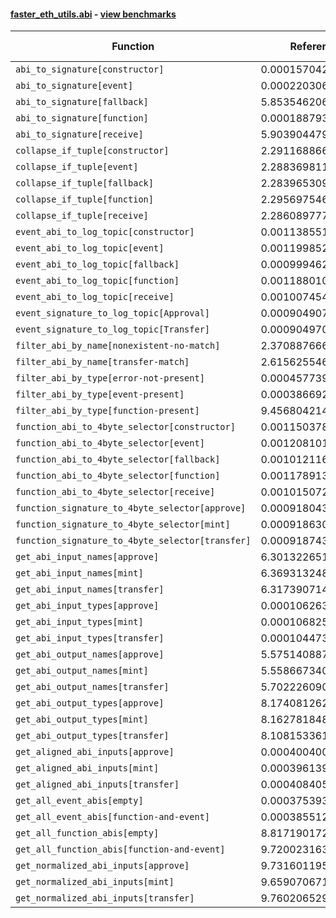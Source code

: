 #### [faster_eth_utils.abi](https://github.com/BobTheBuidler/faster-eth-utils/blob/master/faster_eth_utils/abi.py) - [view benchmarks](https://github.com/BobTheBuidler/faster-eth-utils/blob/master/benchmarks/test_abi_benchmarks.py)

| Function | Reference Mean | Faster Mean | % Change | Speedup (%) | x Faster | Faster |
|----------|---------------|-------------|----------|-------------|----------|--------|
| `abi_to_signature[constructor]` | 0.00015704275603349734 | 8.563627177784166e-05 | 45.47% | 83.38% | 1.83x | ✅ |
| `abi_to_signature[event]` | 0.0002203066853638771 | 9.71968333164005e-05 | 55.88% | 126.66% | 2.27x | ✅ |
| `abi_to_signature[fallback]` | 5.853546206904323e-05 | 5.316555671739089e-05 | 9.17% | 10.10% | 1.10x | ✅ |
| `abi_to_signature[function]` | 0.00018879344940475503 | 9.287624033416527e-05 | 50.81% | 103.27% | 2.03x | ✅ |
| `abi_to_signature[receive]` | 5.9039044790466585e-05 | 5.193902701359485e-05 | 12.03% | 13.67% | 1.14x | ✅ |
| `collapse_if_tuple[constructor]` | 2.2911688667113635e-05 | 5.5578956285197636e-06 | 75.74% | 312.24% | 4.12x | ✅ |
| `collapse_if_tuple[event]` | 2.288369811919668e-05 | 5.54785307690883e-06 | 75.76% | 312.48% | 4.12x | ✅ |
| `collapse_if_tuple[fallback]` | 2.2839653092805628e-05 | 5.500694573070704e-06 | 75.92% | 315.21% | 4.15x | ✅ |
| `collapse_if_tuple[function]` | 2.2956975467527752e-05 | 5.5643530023535185e-06 | 75.76% | 312.57% | 4.13x | ✅ |
| `collapse_if_tuple[receive]` | 2.286089777142455e-05 | 5.552726360359081e-06 | 75.71% | 311.71% | 4.12x | ✅ |
| `event_abi_to_log_topic[constructor]` | 0.0011385514915461348 | 0.0008152063855627314 | 28.40% | 39.66% | 1.40x | ✅ |
| `event_abi_to_log_topic[event]` | 0.0011998524584376905 | 0.0008363072520105807 | 30.30% | 43.47% | 1.43x | ✅ |
| `event_abi_to_log_topic[fallback]` | 0.0009994626738423795 | 0.0007733227671347254 | 22.63% | 29.24% | 1.29x | ✅ |
| `event_abi_to_log_topic[function]` | 0.001188010679747486 | 0.000838650818996601 | 29.41% | 41.66% | 1.42x | ✅ |
| `event_abi_to_log_topic[receive]` | 0.0010074549587291888 | 0.000785108567769035 | 22.07% | 28.32% | 1.28x | ✅ |
| `event_signature_to_log_topic[Approval]` | 0.000904907057581488 | 0.0007028593706237963 | 22.33% | 28.75% | 1.29x | ✅ |
| `event_signature_to_log_topic[Transfer]` | 0.0009049707567309785 | 0.0007029925566317736 | 22.32% | 28.73% | 1.29x | ✅ |
| `filter_abi_by_name[nonexistent-no-match]` | 2.3708876667086405e-05 | 1.8519707066723337e-05 | 21.89% | 28.02% | 1.28x | ✅ |
| `filter_abi_by_name[transfer-match]` | 2.615625546397569e-05 | 2.1350217416877224e-05 | 18.37% | 22.51% | 1.23x | ✅ |
| `filter_abi_by_type[error-not-present]` | 0.0004577397736644742 | 1.653984287483906e-05 | 96.39% | 2667.50% | 27.67x | ✅ |
| `filter_abi_by_type[event-present]` | 0.00038669233149613187 | 1.6468174048899017e-05 | 95.74% | 2248.12% | 23.48x | ✅ |
| `filter_abi_by_type[function-present]` | 9.456804214370861e-05 | 1.601747177527781e-05 | 83.06% | 490.41% | 5.90x | ✅ |
| `function_abi_to_4byte_selector[constructor]` | 0.0011503787487804292 | 0.0008178898621581342 | 28.90% | 40.65% | 1.41x | ✅ |
| `function_abi_to_4byte_selector[event]` | 0.0012081016441564392 | 0.0008406589670525333 | 30.41% | 43.71% | 1.44x | ✅ |
| `function_abi_to_4byte_selector[fallback]` | 0.0010121162537794746 | 0.0007806138496784729 | 22.87% | 29.66% | 1.30x | ✅ |
| `function_abi_to_4byte_selector[function]` | 0.0011789139857886104 | 0.000841281539083843 | 28.64% | 40.13% | 1.40x | ✅ |
| `function_abi_to_4byte_selector[receive]` | 0.0010150728731120747 | 0.0007816838903227933 | 22.99% | 29.86% | 1.30x | ✅ |
| `function_signature_to_4byte_selector[approve]` | 0.0009180436017437678 | 0.000708010749425394 | 22.88% | 29.67% | 1.30x | ✅ |
| `function_signature_to_4byte_selector[mint]` | 0.0009186303968870065 | 0.0007097282554469133 | 22.74% | 29.43% | 1.29x | ✅ |
| `function_signature_to_4byte_selector[transfer]` | 0.0009187430125716024 | 0.0007092958946177849 | 22.80% | 29.53% | 1.30x | ✅ |
| `get_abi_input_names[approve]` | 6.301322651289109e-05 | 2.0876394224673554e-05 | 66.87% | 201.84% | 3.02x | ✅ |
| `get_abi_input_names[mint]` | 6.369313248706223e-05 | 2.067874728598651e-05 | 67.53% | 208.01% | 3.08x | ✅ |
| `get_abi_input_names[transfer]` | 6.317390714740861e-05 | 2.078245241824273e-05 | 67.10% | 203.98% | 3.04x | ✅ |
| `get_abi_input_types[approve]` | 0.00010626361547989934 | 2.4845918223614707e-05 | 76.62% | 327.69% | 4.28x | ✅ |
| `get_abi_input_types[mint]` | 0.00010682575678732746 | 2.475693880640747e-05 | 76.82% | 331.50% | 4.31x | ✅ |
| `get_abi_input_types[transfer]` | 0.00010447338678490566 | 2.4899208682427343e-05 | 76.17% | 319.59% | 4.20x | ✅ |
| `get_abi_output_names[approve]` | 5.575140887481689e-05 | 1.852990133083716e-05 | 66.76% | 200.87% | 3.01x | ✅ |
| `get_abi_output_names[mint]` | 5.558667340333807e-05 | 1.8596760083006568e-05 | 66.54% | 198.91% | 2.99x | ✅ |
| `get_abi_output_names[transfer]` | 5.702226090907874e-05 | 1.8639557752988972e-05 | 67.31% | 205.92% | 3.06x | ✅ |
| `get_abi_output_types[approve]` | 8.174081262287443e-05 | 2.0601253460076215e-05 | 74.80% | 296.78% | 3.97x | ✅ |
| `get_abi_output_types[mint]` | 8.162781848415992e-05 | 2.0748146263867024e-05 | 74.58% | 293.42% | 3.93x | ✅ |
| `get_abi_output_types[transfer]` | 8.108153361171118e-05 | 2.0514934025911743e-05 | 74.70% | 295.23% | 3.95x | ✅ |
| `get_aligned_abi_inputs[approve]` | 0.00040040075224642815 | 0.00023008239850371464 | 42.54% | 74.02% | 1.74x | ✅ |
| `get_aligned_abi_inputs[mint]` | 0.00039613996816863234 | 0.00022987192359125684 | 41.97% | 72.33% | 1.72x | ✅ |
| `get_aligned_abi_inputs[transfer]` | 0.000408405520733935 | 0.00023129737754850493 | 43.37% | 76.57% | 1.77x | ✅ |
| `get_all_event_abis[empty]` | 0.0003753932120964781 | 1.1169343828420155e-05 | 97.02% | 3260.92% | 33.61x | ✅ |
| `get_all_event_abis[function-and-event]` | 0.0003855128378808039 | 1.644050989768345e-05 | 95.74% | 2244.90% | 23.45x | ✅ |
| `get_all_function_abis[empty]` | 8.817190172234483e-05 | 1.0267921607841383e-05 | 88.35% | 758.71% | 8.59x | ✅ |
| `get_all_function_abis[function-and-event]` | 9.720023163050998e-05 | 1.5306033316991898e-05 | 84.25% | 535.05% | 6.35x | ✅ |
| `get_normalized_abi_inputs[approve]` | 9.731601195176132e-05 | 1.8619330079932766e-05 | 80.87% | 422.66% | 5.23x | ✅ |
| `get_normalized_abi_inputs[mint]` | 9.659070671447726e-05 | 1.854903964846477e-05 | 80.80% | 420.73% | 5.21x | ✅ |
| `get_normalized_abi_inputs[transfer]` | 9.760206529967661e-05 | 1.869474967747487e-05 | 80.85% | 422.08% | 5.22x | ✅ |
